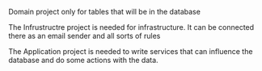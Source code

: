 Domain project only for tables that will be in the database

The Infrustructre project is needed for infrastructure. It can be connected there as an email sender and all sorts of rules 

The Application project is needed to write services that can influence the database and do some actions with the data.